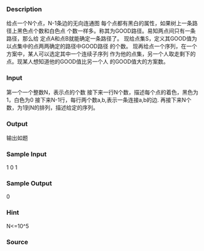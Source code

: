 
### Description
给点一个N个点，N-1条边的无向连通图
每个点都有黑白的属性，如果树上一条路径上黑色点个数和白色点
个数一样多。称其为GOOD路径。易知两点间只有一条路径，那么给
定点A和点B就能确定一条路径了。
现给点集S，定义其GOOD值为以点集中的点两两确定的路径中GOOD路径
的个数。
现再给点一个序列，在一个方案中，某人可以选定其中一个连续子序列
作为他的点集，另一个人取走剩下的点。现某人想知道他的GOOD值比另一个人
的GOOD值大的方案数。


### Input



第一个一个整数N，表示点的个数
接下来一行N个数，描述每个点的着色，黑色为1，白色为0
接下来N-1行，每行两个数a,b,表示一条连接a,b的边.
再接下来N个数，为1到N的排列，描述给定的序列。
### Output

输出如题


### Sample Input
1
0
1




### Sample Output

0
### Hint

N<=10^5
### Source
